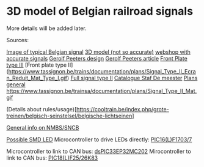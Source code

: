 3D model of Belgian railroad signals
====================================

More details will be added later.

Sources:

[Image of typical Belgian signal](https://farm4.static.flickr.com/3090/2912898814_1a18ac3559_b.jpg)
[3D model (not so accurate)](https://cults3d.com/en/3d-model/game/signal-sncb-nmbs-pour-impression-resine)
[webshop with accurate signals](https://www.digitalshop.be/belgische-seinen/sein-66-400)
[Gerolf Peeters design](http://www.meb.gerolf.be/spoorweg/bm/Seinen.pdf)
[Gerolf Peeters article](http://www.meb.gerolf.be/spoorweg/zelfb/nsein.htm)
[Front Plate type III](https://www.tassignon.be/trains/documentation/plans/Signal_Type_III_Ecran.gif)
[Front plate type II] (https://www.tassignon.be/trains/documentation/plans/Signal_Type_II_Ecran_Reduit_Mat_Type_I.gif)
[Full signal type II](https://www.tassignon.be/trains/documentation/plans/Signal_Type_II_Mat.gif)
[Catalogue Staf De meester](http://belgie-belgique-belgien.be/seinen-signaux-signale/catalogus-2014.pdf)
[Plans general](https://www.tassignon.be/trains/documentation/plans.php)
https://www.tassignon.be/trainsa/documentation/plans/Signal_Type_II_Mat.gif


(Details about rules/usage)[https://cooltrain.be/index.php/grote-treinen/belgisch-seinstelsel/belgische-lichtseinen]

[General info on NMBS/SNCB](https://rixke.tassignon.be/spip.php?page=recherche&recherche=sein&lang=fr&debut_articles=20#pagination_articles)

[Possible SMD LED](https://www.mouser.be/datasheet/2/348/sml-p1-e-1139198.pdf)
Microcontroller to drive LEDs directly: [PIC16(L)F1703/7](http://ww1.microchip.com/downloads/en/DeviceDoc/40001722C.pdf)

Microcontroller to link to CAN bus: [dsPIC33EP32MC202](http://ww1.microchip.com/downloads/en/DeviceDoc/70000657H.pdf)
Mirocontroller to link to CAN bus: [PIC18(L)F25/26K83](http://ww1.microchip.com/downloads/en/DeviceDoc/PIC18LF25-26K83-data-sheet-40001943B.pdf)
